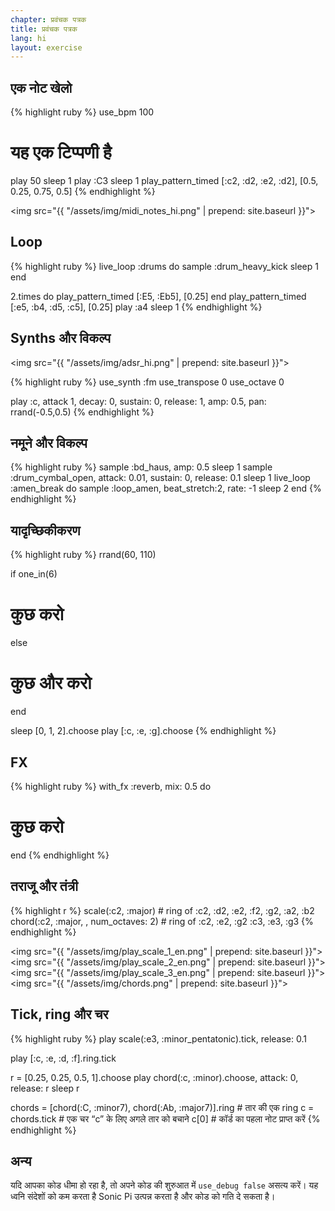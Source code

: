 ```yaml
---
chapter: प्रवंचक पत्रक
title: प्रवंचक पत्रक
lang: hi
layout: exercise
---
```


## एक नोट खेलो

{% highlight ruby %}
use_bpm 100
# यह एक टिप्पणी है
play 50
sleep 1
play :C3
sleep 1
play_pattern_timed [:c2, :d2, :e2, :d2], [0.5, 0.25, 0.75, 0.5]
{% endhighlight %}

<img src="{{ "/assets/img/midi_notes_hi.png" | prepend: site.baseurl }}">


## Loop

{% highlight ruby %}
live_loop :drums do
  sample :drum_heavy_kick
  sleep 1
end

2.times do
  play_pattern_timed [:E5, :Eb5], [0.25]
end
play_pattern_timed [:e5, :b4, :d5, :c5], [0.25]
play :a4
sleep 1
{% endhighlight %}

## Synths और विकल्प

<img src="{{ "/assets/img/adsr_hi.png" | prepend: site.baseurl }}">

{% highlight ruby %}
use_synth :fm
use_transpose 0
use_octave 0

play :c, attack 1, decay: 0, sustain: 0, release: 1, amp: 0.5, pan: rrand(-0.5,0.5)
{% endhighlight %}

## नमूने और विकल्प

{% highlight ruby %}
sample :bd_haus, amp: 0.5
sleep 1
sample :drum_cymbal_open, attack: 0.01, sustain: 0, release: 0.1 
sleep 1
live_loop :amen_break do
  sample :loop_amen, beat_stretch:2, rate: -1
  sleep 2
end
{% endhighlight %}

## यादृच्छिकीकरण

{% highlight ruby %}
rrand(60, 110)

if one_in(6)
  # कुछ करो
else
  # कुछ और करो
end

sleep [0, 1, 2].choose
play [:c, :e, :g].choose
{% endhighlight %}

## FX

{% highlight ruby %}
with_fx :reverb, mix: 0.5 do
  # कुछ करो
end
{% endhighlight %}

## तराजू और तंत्री

{% highlight r %}
scale(:c2, :major) # ring of :c2, :d2, :e2, :f2, :g2, :a2, :b2
chord(:c2, :major, , num_octaves: 2) # ring of :c2, :e2, :g2 :c3, :e3, :g3
{% endhighlight %}

<img src="{{ "/assets/img/play_scale_1_en.png" | prepend: site.baseurl }}">
<img src="{{ "/assets/img/play_scale_2_en.png" | prepend: site.baseurl }}">
<img src="{{ "/assets/img/play_scale_3_en.png" | prepend: site.baseurl }}">
<img src="{{ "/assets/img/chords.png" | prepend: site.baseurl }}">

## Tick, ring और चर

{% highlight ruby %}
play scale(:e3, :minor_pentatonic).tick, release: 0.1

play [:c, :e, :d, :f].ring.tick

r = [0.25, 0.25, 0.5, 1].choose
play chord(:c, :minor).choose, attack: 0, release: r
sleep r

chords = [chord(:C, :minor7), chord(:Ab, :major7)].ring # तार की एक ring 
c = chords.tick # एक चर “c” के लिए अगले तार को बचाने
c[0] # कॉर्ड का पहला नोट प्राप्त करें
{% endhighlight %}

## अन्य

यदि आपका कोड धीमा हो रहा है, तो अपने कोड की शुरुआत में `use_debug false` असत्य करें। यह ध्वनि संदेशों को कम करता है Sonic Pi उत्पन्न करता है और कोड को गति दे सकता है।